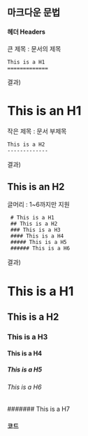## 마크다운 문법
#### 헤더 Headers

큰 제목 : 문서의 제목
<pre><code>This is a H1
=============</code></pre>
결과)
# This is an H1

작은 제목 : 문서 부제목
<pre><code>This is a H2
-------------</code></pre>
결과)
## This is an H2

글머리 : 1~6까지만 지원
<pre><code> # This is a H1
 ## This is a H2
 ### This is a H3
 #### This is a H4
 ##### This is a H5
 ###### This is a H6 </code></pre>
결과)
# This is a H1
## This is a H2
### This is a H3
#### This is a H4
##### This is a H5
###### This is a H6
####### This is a H7

#### 코드 
